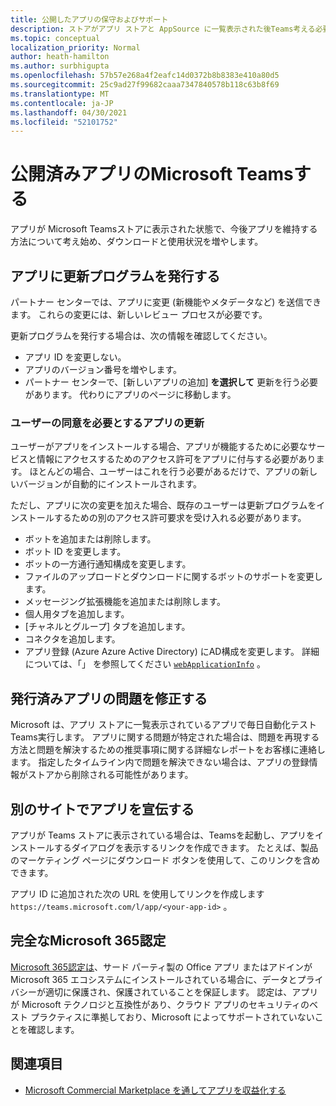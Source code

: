 ```yaml
---
title: 公開したアプリの保守およびサポート
description: ストアがアプリ ストアと AppSource に一覧表示された後Teams考える必要があります。
ms.topic: conceptual
localization_priority: Normal
author: heath-hamilton
ms.author: surbhigupta
ms.openlocfilehash: 57b57e268a4f2eafc14d0372b8b8383e410a80d5
ms.sourcegitcommit: 25c9ad27f99682caaa7347840578b118c63b8f69
ms.translationtype: MT
ms.contentlocale: ja-JP
ms.lasthandoff: 04/30/2021
ms.locfileid: "52101752"
---
```

# <a name="maintain-your-published-microsoft-teams-app"></a>公開済みアプリのMicrosoft Teamsする

アプリが Microsoft Teamsストアに表示された状態で、今後アプリを維持する方法について考え始め、ダウンロードと使用状況を増やします。

## <a name="publish-updates-to-your-app"></a>アプリに更新プログラムを発行する

パートナー センターでは、アプリに変更 (新機能やメタデータなど) を送信できます。 これらの変更には、新しいレビュー プロセスが必要です。

更新プログラムを発行する場合は、次の情報を確認してください。

* アプリ ID を変更しない。
* アプリのバージョン番号を増やします。
* パートナー センターで、[新しいアプリの追加] **を選択して** 更新を行う必要があります。 代わりにアプリのページに移動します。

### <a name="app-updates-requiring-user-consent"></a>ユーザーの同意を必要とするアプリの更新

ユーザーがアプリをインストールする場合、アプリが機能するために必要なサービスと情報にアクセスするためのアクセス許可をアプリに付与する必要があります。 ほとんどの場合、ユーザーはこれを行う必要があるだけで、アプリの新しいバージョンが自動的にインストールされます。

ただし、アプリに次の変更を加えた場合、既存のユーザーは更新プログラムをインストールするための別のアクセス許可要求を受け入れる必要があります。

* ボットを追加または削除します。
* ボット ID を変更します。
* ボットの一方通行通知構成を変更します。
* ファイルのアップロードとダウンロードに関するボットのサポートを変更します。
* メッセージング拡張機能を追加または削除します。
* 個人用タブを追加します。
* [チャネルとグループ] タブを追加します。
* コネクタを追加します。
* アプリ登録 (Azure Azure Active Directory) にAD構成を変更します。 詳細については、「」 を参照してください [`webApplicationInfo`](~/resources/schema/manifest-schema.md#webapplicationinfo) 。

## <a name="fix-issues-with-your-published-app"></a>発行済みアプリの問題を修正する

Microsoft は、アプリ ストアに一覧表示されているアプリで毎日自動化テストTeams実行します。 アプリに関する問題が特定された場合は、問題を再現する方法と問題を解決するための推奨事項に関する詳細なレポートをお客様に連絡します。 指定したタイムライン内で問題を解決できない場合は、アプリの登録情報がストアから削除される可能性があります。

## <a name="promote-your-app-on-another-site"></a>別のサイトでアプリを宣伝する

アプリが Teams ストアに表示されている場合は、Teamsを起動し、アプリをインストールするダイアログを表示するリンクを作成できます。 たとえば、製品のマーケティング ページにダウンロード ボタンを使用して、このリンクを含めできます。

アプリ ID に追加された次の URL を使用してリンクを作成します `https://teams.microsoft.com/l/app/<your-app-id>` 。

## <a name="complete-microsoft-365-certification"></a>完全なMicrosoft 365認定

[Microsoft 365認定は](/microsoft-365-app-certification/docs/certification)、サード パーティ製の Office アプリ またはアドインが Microsoft 365 エコシステムにインストールされている場合に、データとプライバシーが適切に保護され、保護されていることを保証します。 認定は、アプリが Microsoft テクノロジと互換性があり、クラウド アプリのセキュリティのベスト プラクティスに準拠しており、Microsoft によってサポートされていないことを確認します。

## <a name="see-also"></a>関連項目

* [Microsoft Commercial Marketplace を通してアプリを収益化する](/office/dev/store/monetize-addins-through-microsoft-commercial-marketplace)
